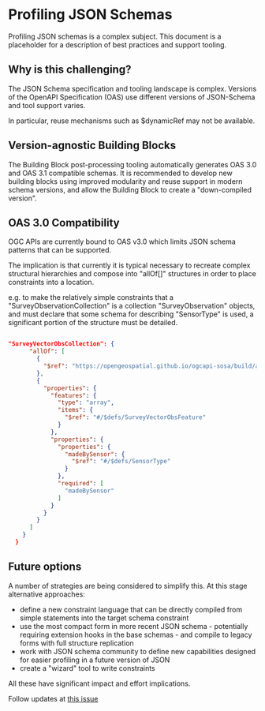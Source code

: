 # Profiling JSON Schemas

Profiling JSON schemas is a complex subject. This document is a placeholder for a description of best practices and support tooling.

## Why is this challenging?

The JSON Schema specification and tooling landscape is complex.  Versions of the OpenAPI Specification (OAS) use different versions of JSON-Schema and tool support varies.

In particular, reuse mechanisms such as $dynamicRef may not be available.

## Version-agnostic Building Blocks

The Building Block post-processing tooling automatically generates OAS 3.0 and OAS 3.1 compatible schemas. It is recommended to develop new building blocks using improved modularity and reuse support in modern schema versions, and allow the Building Block to create a "down-compiled version".

## OAS 3.0 Compatibility

OGC APIs are currently bound to OAS v3.0 which limits JSON schema patterns that can be supported.

The implication is that currently it is typical necessary to recreate complex structural hierarchies and compose into "allOf[]" structures in order to place constraints into a location.

e.g. to make the relatively simple constraints that a "SurveyObservationCollection" is a collection  "SurveyObservation" objects, and must declare that some schema for describing "SensorType" is used, a significant portion of the structure must be detailed.

```json

"SurveyVectorObsCollection": {
      "allOf": [
        {
          "$ref": "https://opengeospatial.github.io/ogcapi-sosa/build/annotated/unstable/sosa/features/observationCollection/schema.json"
        },
        {
          "properties": {
            "features": {
              "type": "array",
              "items": {
                "$ref": "#/$defs/SurveyVectorObsFeature"
              }
            },
            "properties": {
              "properties": {
                "madeBySensor": {
                  "$ref": "#/$defs/SensorType"
                }
              },
              "required": [
                "madeBySensor"
              ]
            }
          }
        }
      ]
    }
  }
```

## Future options

A number of strategies are being considered to simplify this. At this stage alternative approaches:
- define a new constraint language that can be directly compiled from simple statements into the target schema constraint
- use the most compact form in more recent JSON schema - potentially requiring extension hooks in the base schemas - and compile to legacy forms with full structure replication
- work with JSON schema community to define new capabilities designed for easier profiling in a future version of JSON
- create a "wizard" tool to write constraints

All these have significant impact and effort implications.

Follow updates at [this issue](https://github.com/opengeospatial/bblock-template/issues/2)
